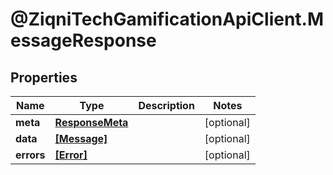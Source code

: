 # @ZiqniTechGamificationApiClient.MessageResponse

## Properties

Name | Type | Description | Notes
------------ | ------------- | ------------- | -------------
**meta** | [**ResponseMeta**](ResponseMeta.md) |  | [optional] 
**data** | [**[Message]**](Message.md) |  | [optional] 
**errors** | [**[Error]**](Error.md) |  | [optional] 


